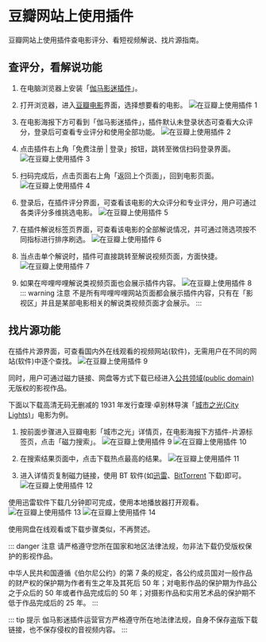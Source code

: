# 豆瓣网站上使用插件

豆瓣网站上使用插件查电影评分、看短视频解说、找片源指南。

## 查评分，看解说功能

1. 在电脑浏览器上安装「[伽马影迷插件](/install/)」。

1. 打开浏览器，进入[豆瓣电影](http://movie.douban.com/)界面，选择想要看的电影。 ![在豆瓣上使用插件 1](/assets/usageDouban/usage.douban.1.png)

1. 在电影海报下方可看到「伽马影迷插件」，插件默认未登录状态可查看大众评分，登录后可查看专业评分和使用全部功能。 ![在豆瓣上使用插件 2](/assets/usageDouban/usage.douban.2.png)

1. 点击插件右上角「免费注册 | 登录」按钮，跳转至微信扫码登录界面。 ![在豆瓣上使用插件 3](/assets/usageDouban/usage.douban.3.png)

1. 扫码完成后，点击页面右上角「返回上个页面」，回到电影页面。 ![在豆瓣上使用插件 4](/assets/usageDouban/usage.douban.4.png)

1. 登录后，在插件评分界面，可查看该电影的大众评分和专业评分，用户可通过各类评分多维挑选电影。 ![在豆瓣上使用插件 5](/assets/usageDouban/usage.douban.5.png)

1. 在插件解说标签页界面，可查看该电影的全部解说情况，并可通过筛选项按不同指标进行排序刷选。 ![在豆瓣上使用插件 6](/assets/usageDouban/usage.douban.6.png)

1. 当点击单个解说时，插件可直接跳转至解说视频页面，方面快捷。 ![在豆瓣上使用插件 7](/assets/usageDouban/usage.douban.7.png)

1. 如果在哔哩哔哩解说类视频页面也会展示插件内容。 ![在豆瓣上使用插件 8](/assets/usageDouban/usage.douban.8.png)
   ::: warning 注意
   不是所有哔哩哔哩网站页面都会展示插件内容，只有在「影视区」并且是某部电影相关的解说类视频页面才会展示。
   :::

## 找片源功能

在插件片源界面，可查看国内外在线观看的视频网站(软件)，无需用户在不同的网站(软件)中逐个查找。 ![在豆瓣上使用插件 9](/assets/usageDouban/usage.douban.9.png)

同时，用户可通过磁力链接、网盘等方式下载已经进入[公共领域(public domain)](https://www.baike.com/wikiid/4512919067088618313)无版权的影视作品。

下面以下载高清无码无删减的 1931 年发行查理·卓别林导演「[城市之光(City Lights)](https://movie.douban.com/subject/1293908/)」电影为例。

1. 按前面步骤进入豆瓣电影「城市之光」详情页，在电影海报下方插件-片源标签页，点击「磁力搜索」。 ![在豆瓣上使用插件 9](/assets/usageDouban/usage.douban.9.png) ![在豆瓣上使用插件 10](/assets/usageDouban/usage.douban.10.png)

1. 在搜索结果页面中，点击下载热点最高的结果。 ![在豆瓣上使用插件 11](/assets/usageDouban/usage.douban.11.png)

1. 进入详情页复制磁力链接，使用 BT 软件(如[迅雷](https://dl.xunlei.com/)、[BitTorrent](https://www.bittorrent.com/downloads/) 下载)即可。 ![在豆瓣上使用插件 12](/assets/usageDouban/usage.douban.12.png)

使用迅雷软件下载几分钟即可完成，使用本地播放器打开观看。 ![在豆瓣上使用插件 13](/assets/usageDouban/usage.douban.13.png) ![在豆瓣上使用插件 14](/assets/usageDouban/usage.douban.14.png)

使用网盘在线观看或下载步骤类似，不再赘述。

::: danger 注意
请严格遵守您所在国家和地区法律法规，勿非法下载仍受版权保护的影视作品。

中华人民共和国遵循《伯尔尼公约》的第 7 条的规定，各公约成员国对一般作品的财产权的保护期为作者有生之年及其死后 50 年；对电影作品的保护期为作品公之于众后的 50 年或者作品完成后的 50 年；对摄影作品和实用艺术品的保护期不低于作品完成后的 25 年。
:::

::: tip 提示
伽马影迷插件运营官方严格遵守所在地法律法规，自身不保存盗版下载链接，也不保存侵权的音视频内容。
:::
